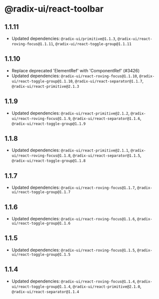 # @radix-ui/react-toolbar

## 1.1.11

- Updated dependencies: `@radix-ui/primitive@1.1.3`, `@radix-ui/react-roving-focus@1.1.11`, `@radix-ui/react-toggle-group@1.1.11`

## 1.1.10

- Replace deprecated 'ElementRef' with 'ComponentRef' (#3426)
- Updated dependencies: `@radix-ui/react-roving-focus@1.1.10`, `@radix-ui/react-toggle-group@1.1.10`, `@radix-ui/react-separator@1.1.7`, `@radix-ui/react-primitive@2.1.3`

## 1.1.9

- Updated dependencies: `@radix-ui/react-primitive@2.1.2`, `@radix-ui/react-roving-focus@1.1.9`, `@radix-ui/react-separator@1.1.6`, `@radix-ui/react-toggle-group@1.1.9`

## 1.1.8

- Updated dependencies: `@radix-ui/react-primitive@2.1.1`, `@radix-ui/react-roving-focus@1.1.8`, `@radix-ui/react-separator@1.1.5`, `@radix-ui/react-toggle-group@1.1.8`

## 1.1.7

- Updated dependencies: `@radix-ui/react-roving-focus@1.1.7`, `@radix-ui/react-toggle-group@1.1.7`

## 1.1.6

- Updated dependencies: `@radix-ui/react-roving-focus@1.1.6`, `@radix-ui/react-toggle-group@1.1.6`

## 1.1.5

- Updated dependencies: `@radix-ui/react-roving-focus@1.1.5`, `@radix-ui/react-toggle-group@1.1.5`

## 1.1.4

- Updated dependencies: `@radix-ui/react-roving-focus@1.1.4`, `@radix-ui/react-toggle-group@1.1.4`, `@radix-ui/react-primitive@2.1.0`, `@radix-ui/react-separator@1.1.4`
